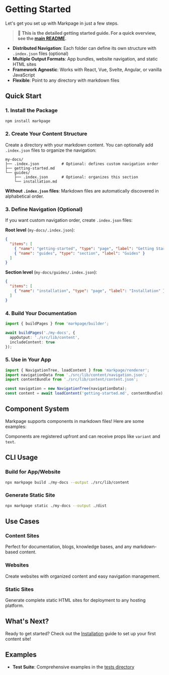 # Getting Started

Let's get you set up with Markpage in just a few steps.

> 📖 **This is the detailed getting started guide. For a quick overview, see the [main README](https://github.com/mitkury/markpage/blob/main/README.md).**

- **Distributed Navigation**: Each folder can define its own structure with `.index.json` files (optional)
- **Multiple Output Formats**: App bundles, website navigation, and static HTML sites
- **Framework Agnostic**: Works with React, Vue, Svelte, Angular, or vanilla JavaScript
- **Flexible**: Point to any directory with markdown files

## Quick Start

### 1. Install the Package

```bash
npm install markpage
```

### 2. Create Your Content Structure

Create a directory with your markdown content. You can optionally add `.index.json` files to organize the navigation:

```
my-docs/
├── .index.json          # Optional: defines custom navigation order
├── getting-started.md
└── guides/
    ├── .index.json      # Optional: organizes this section
    └── installation.md
```

**Without `.index.json` files**: Markdown files are automatically discovered in alphabetical order.

### 3. Define Navigation (Optional)

If you want custom navigation order, create `.index.json` files:

**Root level** (`my-docs/.index.json`):
```json
{
  "items": [
    { "name": "getting-started", "type": "page", "label": "Getting Started" },
    { "name": "guides", "type": "section", "label": "Guides" }
  ]
}
```

**Section level** (`my-docs/guides/.index.json`):
```json
{
  "items": [
    { "name": "installation", "type": "page", "label": "Installation" }
  ]
}
```

### 4. Build Your Documentation

```typescript
import { buildPages } from 'markpage/builder';

await buildPages('./my-docs', {
  appOutput: './src/lib/content',
  includeContent: true
});
```

### 5. Use in Your App

```typescript
import { NavigationTree, loadContent } from 'markpage/renderer';
import navigationData from './src/lib/content/navigation.json';
import contentBundle from './src/lib/content/content.json';

const navigation = new NavigationTree(navigationData);
const content = await loadContent('getting-started.md', contentBundle);
```

## Component System

Markpage supports components in markdown files! Here are some examples:

<TestButton variant="primary" text="Primary Button" />
<TestButton variant="success" text="Success Button" />
<TestButton variant="warning" text="Warning Button" />
<TestButton variant="danger" text="Danger Button" />

Components are registered upfront and can receive props like `variant` and `text`.

## CLI Usage

### Build for App/Website

```bash
npx markpage build ./my-docs --output ./src/lib/content
```

### Generate Static Site

```bash
npx markpage static ./my-docs --output ./dist
```

## Use Cases

### Content Sites
Perfect for documentation, blogs, knowledge bases, and any markdown-based content.

### Websites
Create websites with organized content and easy navigation management.

### Static Sites
Generate complete static HTML sites for deployment to any hosting platform.

## What's Next?

Ready to get started? Check out the [Installation](./guides/installation.md) guide to set up your first content site!

## Examples

- **Test Suite**: Comprehensive examples in the [tests directory](https://github.com/mitkury/markpage/tree/main/packages/tests)
